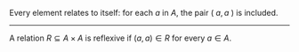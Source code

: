 
Every element relates to itself: for each $a$ in $A$, the pair ( $a, a$ ) is included.

---

A relation $R \subseteq A \times A$ is reflexive if $(a, a) \in R$ for every $a \in A$.